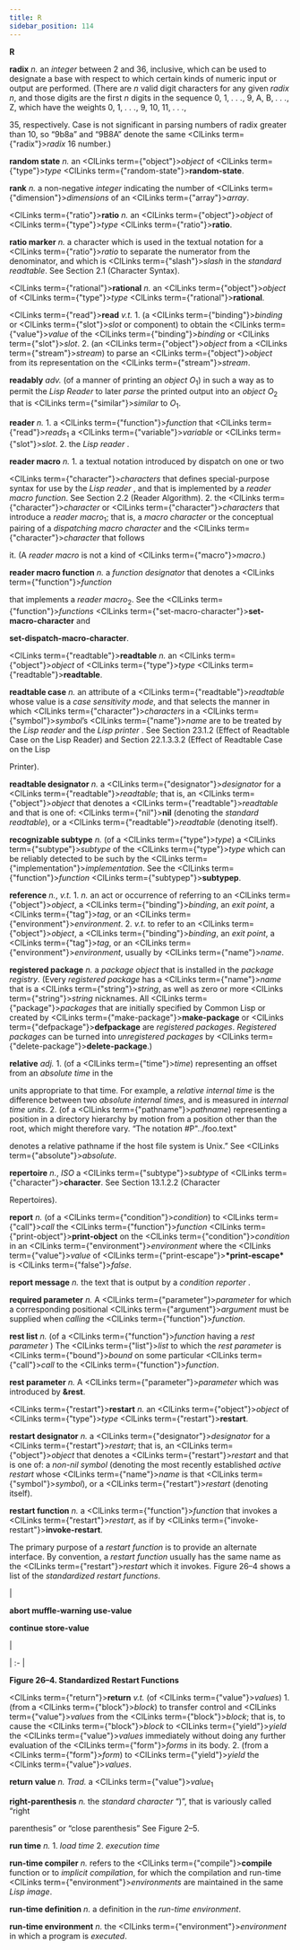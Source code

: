```yaml
---
title: R
sidebar_position: 114
---
```


**R** 



**radix** *n.* an *integer* between 2 and 36, inclusive, which can be used to designate a base with respect to which certain kinds of numeric input or output are performed. (There are *n* valid digit characters for any given *radix n*, and those digits are the first *n* digits in the sequence 0, 1, *. . .*, 9, A, B, *. . .*, Z, which have the weights 0, 1, *. . .*, 9, 10, 11, *. . .*, 



35, respectively. Case is not significant in parsing numbers of radix greater than 10, so “9b8a” and “9B8A” denote the same <ClLinks  term={"radix"}><i>radix</i></ClLinks> 16 number.) 



**random state** *n.* an <ClLinks  term={"object"}><i>object</i></ClLinks> of <ClLinks  term={"type"}><i>type</i></ClLinks> <ClLinks  term={"random-state"}><b>random-state</b></ClLinks>. 



**rank** *n.* a non-negative *integer* indicating the number of <ClLinks  term={"dimension"}><i>dimensions</i></ClLinks> of an <ClLinks  term={"array"}><i>array</i></ClLinks>. 



<ClLinks  term={"ratio"}><b>ratio</b></ClLinks> *n.* an <ClLinks  term={"object"}><i>object</i></ClLinks> of <ClLinks  term={"type"}><i>type</i></ClLinks> <ClLinks  term={"ratio"}><b>ratio</b></ClLinks>. 







 



 



**ratio marker** *n.* a character which is used in the textual notation for a <ClLinks  term={"ratio"}><i>ratio</i></ClLinks> to separate the numerator from the denominator, and which is <ClLinks  term={"slash"}><i>slash</i></ClLinks> in the *standard readtable*. See Section 2.1 (Character Syntax). 



<ClLinks  term={"rational"}><b>rational</b></ClLinks> *n.* an <ClLinks  term={"object"}><i>object</i></ClLinks> of <ClLinks  term={"type"}><i>type</i></ClLinks> <ClLinks  term={"rational"}><b>rational</b></ClLinks>. 



<ClLinks  term={"read"}><b>read</b></ClLinks> *v.t.* 1. (a <ClLinks  term={"binding"}><i>binding</i></ClLinks> or <ClLinks  term={"slot"}><i>slot</i></ClLinks> or component) to obtain the <ClLinks  term={"value"}><i>value</i></ClLinks> of the <ClLinks  term={"binding"}><i>binding</i></ClLinks> or <ClLinks  term={"slot"}><i>slot</i></ClLinks>. 2. (an <ClLinks  term={"object"}><i>object</i></ClLinks> from a <ClLinks  term={"stream"}><i>stream</i></ClLinks>) to parse an <ClLinks  term={"object"}><i>object</i></ClLinks> from its representation on the <ClLinks  term={"stream"}><i>stream</i></ClLinks>. 



**readably** *adv.* (of a manner of printing an *object O*<sub>1</sub>) in such a way as to permit the *Lisp Reader* to later *parse* the printed output into an *object O*<sub>2</sub> that is <ClLinks  term={"similar"}><i>similar</i></ClLinks> to *O*<sub>1</sub>. 



**reader** *n.* 1. a <ClLinks  term={"function"}><i>function</i></ClLinks> that <ClLinks  term={"read"}><i>reads</i></ClLinks><sub>1</sub> a <ClLinks  term={"variable"}><i>variable</i></ClLinks> or <ClLinks  term={"slot"}><i>slot</i></ClLinks>. 2. the *Lisp reader* . 



**reader macro** *n.* 1. a textual notation introduced by dispatch on one or two 



<ClLinks  term={"character"}><i>characters</i></ClLinks> that defines special-purpose syntax for use by the *Lisp reader* , and that is implemented by a *reader macro function*. See Section 2.2 (Reader Algorithm). 2. the <ClLinks  term={"character"}><i>character</i></ClLinks> or <ClLinks  term={"character"}><i>characters</i></ClLinks> that introduce a *reader macro*<sub>1</sub>; that is, a *macro character* or the conceptual pairing of a *dispatching macro character* and the <ClLinks  term={"character"}><i>character</i></ClLinks> that follows 



it. (A *reader macro* is not a kind of <ClLinks  term={"macro"}><i>macro</i></ClLinks>.) 



**reader macro function** *n.* a *function designator* that denotes a <ClLinks  term={"function"}><i>function</i></ClLinks> 



that implements a *reader macro*<sub>2</sub>. See the <ClLinks  term={"function"}><i>functions</i></ClLinks> <ClLinks  term={"set-macro-character"}><b>set-macro-character</b></ClLinks> and 



**set-dispatch-macro-character**. 



<ClLinks  term={"readtable"}><b>readtable</b></ClLinks> *n.* an <ClLinks  term={"object"}><i>object</i></ClLinks> of <ClLinks  term={"type"}><i>type</i></ClLinks> <ClLinks  term={"readtable"}><b>readtable</b></ClLinks>. 



**readtable case** *n.* an attribute of a <ClLinks  term={"readtable"}><i>readtable</i></ClLinks> whose value is a *case sensitivity mode*, and that selects the manner in which <ClLinks  term={"character"}><i>characters</i></ClLinks> in a <ClLinks  term={"symbol"}><i>symbol</i></ClLinks>’s <ClLinks  term={"name"}><i>name</i></ClLinks> are to be treated by the *Lisp reader* and the *Lisp printer* . See Section 23.1.2 (Effect of Readtable Case on the Lisp Reader) and Section 22.1.3.3.2 (Effect of Readtable Case on the Lisp 



Printer). 



**readtable designator** *n.* a <ClLinks  term={"designator"}><i>designator</i></ClLinks> for a <ClLinks  term={"readtable"}><i>readtable</i></ClLinks>; that is, an <ClLinks  term={"object"}><i>object</i></ClLinks> that denotes a <ClLinks  term={"readtable"}><i>readtable</i></ClLinks> and that is one of: <ClLinks  term={"nil"}><b>nil</b></ClLinks> (denoting the *standard readtable*), or a <ClLinks  term={"readtable"}><i>readtable</i></ClLinks> (denoting itself). 



**recognizable subtype** *n.* (of a <ClLinks  term={"type"}><i>type</i></ClLinks>) a <ClLinks  term={"subtype"}><i>subtype</i></ClLinks> of the <ClLinks  term={"type"}><i>type</i></ClLinks> which can be reliably detected to be such by the <ClLinks  term={"implementation"}><i>implementation</i></ClLinks>. See the <ClLinks  term={"function"}><i>function</i></ClLinks> <ClLinks  term={"subtypep"}><b>subtypep</b></ClLinks>. 



**reference** *n.*, *v.t.* 1. *n.* an act or occurrence of referring to an <ClLinks  term={"object"}><i>object</i></ClLinks>, a <ClLinks  term={"binding"}><i>binding</i></ClLinks>, an *exit point*, a <ClLinks  term={"tag"}><i>tag</i></ClLinks>, or an <ClLinks  term={"environment"}><i>environment</i></ClLinks>. 2. *v.t.* to refer to an <ClLinks  term={"object"}><i>object</i></ClLinks>, a <ClLinks  term={"binding"}><i>binding</i></ClLinks>, an *exit point*, a <ClLinks  term={"tag"}><i>tag</i></ClLinks>, or an <ClLinks  term={"environment"}><i>environment</i></ClLinks>, usually by <ClLinks  term={"name"}><i>name</i></ClLinks>. 







 



 



**registered package** *n.* a *package object* that is installed in the *package registry*. (Every *registered package* has a <ClLinks  term={"name"}><i>name</i></ClLinks> that is a <ClLinks  term={"string"}><i>string</i></ClLinks>, as well as zero or more <ClLinks  term={"string"}><i>string</i></ClLinks> nicknames. All <ClLinks  term={"package"}><i>packages</i></ClLinks> that are initially specified by Common Lisp or created by <ClLinks  term={"make-package"}><b>make-package</b></ClLinks> or <ClLinks  term={"defpackage"}><b>defpackage</b></ClLinks> are *registered packages*. *Registered packages* can be turned into *unregistered packages* by <ClLinks  term={"delete-package"}><b>delete-package</b></ClLinks>.) 



**relative** *adj.* 1. (of a <ClLinks  term={"time"}><i>time</i></ClLinks>) representing an offset from an *absolute time* in the 



units appropriate to that time. For example, a *relative internal time* is the difference between two *absolute internal times*, and is measured in *internal time units*. 2. (of a <ClLinks  term={"pathname"}><i>pathname</i></ClLinks>) representing a position in a directory hierarchy by motion from a position other than the root, which might therefore vary. “The notation #P"../foo.text" 



denotes a relative pathname if the host file system is Unix.” See <ClLinks  term={"absolute"}><i>absolute</i></ClLinks>. 



**repertoire** *n.*, *ISO* a <ClLinks  term={"subtype"}><i>subtype</i></ClLinks> of <ClLinks  term={"character"}><b>character</b></ClLinks>. See Section 13.1.2.2 (Character 



Repertoires). 



**report** *n.* (of a <ClLinks  term={"condition"}><i>condition</i></ClLinks>) to <ClLinks  term={"call"}><i>call</i></ClLinks> the <ClLinks  term={"function"}><i>function</i></ClLinks> <ClLinks  term={"print-object"}><b>print-object</b></ClLinks> on the <ClLinks  term={"condition"}><i>condition</i></ClLinks> in an <ClLinks  term={"environment"}><i>environment</i></ClLinks> where the <ClLinks  term={"value"}><i>value</i></ClLinks> of <ClLinks  term={"print-escape"}><b>\*print-escape\*</b></ClLinks> is <ClLinks  term={"false"}><i>false</i></ClLinks>. 



**report message** *n.* the text that is output by a *condition reporter* . 



**required parameter** *n.* A <ClLinks  term={"parameter"}><i>parameter</i></ClLinks> for which a corresponding positional <ClLinks  term={"argument"}><i>argument</i></ClLinks> must be supplied when *calling* the <ClLinks  term={"function"}><i>function</i></ClLinks>. 



**rest list** *n.* (of a <ClLinks  term={"function"}><i>function</i></ClLinks> having a *rest parameter* ) The <ClLinks  term={"list"}><i>list</i></ClLinks> to which the *rest parameter* is <ClLinks  term={"bound"}><i>bound</i></ClLinks> on some particular <ClLinks  term={"call"}><i>call</i></ClLinks> to the <ClLinks  term={"function"}><i>function</i></ClLinks>. 



**rest parameter** *n.* A <ClLinks  term={"parameter"}><i>parameter</i></ClLinks> which was introduced by **&amp;rest**. 



<ClLinks  term={"restart"}><b>restart</b></ClLinks> *n.* an <ClLinks  term={"object"}><i>object</i></ClLinks> of <ClLinks  term={"type"}><i>type</i></ClLinks> <ClLinks  term={"restart"}><b>restart</b></ClLinks>. 



**restart designator** *n.* a <ClLinks  term={"designator"}><i>designator</i></ClLinks> for a <ClLinks  term={"restart"}><i>restart</i></ClLinks>; that is, an <ClLinks  term={"object"}><i>object</i></ClLinks> that denotes a <ClLinks  term={"restart"}><i>restart</i></ClLinks> and that is one of: a *non-nil symbol* (denoting the most recently established *active restart* whose <ClLinks  term={"name"}><i>name</i></ClLinks> is that <ClLinks  term={"symbol"}><i>symbol</i></ClLinks>), or a <ClLinks  term={"restart"}><i>restart</i></ClLinks> (denoting itself). 



**restart function** *n.* a <ClLinks  term={"function"}><i>function</i></ClLinks> that invokes a <ClLinks  term={"restart"}><i>restart</i></ClLinks>, as if by <ClLinks  term={"invoke-restart"}><b>invoke-restart</b></ClLinks>. 



The primary purpose of a *restart function* is to provide an alternate interface. By convention, a *restart function* usually has the same name as the <ClLinks  term={"restart"}><i>restart</i></ClLinks> which it invokes. Figure 26–4 shows a list of the *standardized restart functions*. 



|<p>**abort muffle-warning use-value** </p><p>**continue store-value**</p>|

| :- |





**Figure 26–4. Standardized Restart Functions** 







 



 



<ClLinks  term={"return"}><b>return</b></ClLinks> *v.t.* (of <ClLinks  term={"value"}><i>values</i></ClLinks>) 1. (from a <ClLinks  term={"block"}><i>block</i></ClLinks>) to transfer control and <ClLinks  term={"value"}><i>values</i></ClLinks> from the <ClLinks  term={"block"}><i>block</i></ClLinks>; that is, to cause the <ClLinks  term={"block"}><i>block</i></ClLinks> to <ClLinks  term={"yield"}><i>yield</i></ClLinks> the <ClLinks  term={"value"}><i>values</i></ClLinks> immediately without doing any further evaluation of the <ClLinks  term={"form"}><i>forms</i></ClLinks> in its body. 2. (from a <ClLinks  term={"form"}><i>form</i></ClLinks>) to <ClLinks  term={"yield"}><i>yield</i></ClLinks> the <ClLinks  term={"value"}><i>values</i></ClLinks>. 



**return value** *n. Trad.* a <ClLinks  term={"value"}><i>value</i></ClLinks><sub>1</sub> 



**right-parenthesis** *n.* the *standard character* “)”, that is variously called “right 



parenthesis” or “close parenthesis” See Figure 2–5. 



**run time** *n.* 1. *load time* 2. *execution time* 



**run-time compiler** *n.* refers to the <ClLinks  term={"compile"}><b>compile</b></ClLinks> function or to *implicit compilation*, for which the compilation and run-time <ClLinks  term={"environment"}><i>environments</i></ClLinks> are maintained in the same *Lisp image*. 



**run-time definition** *n.* a definition in the *run-time environment*. 



**run-time environment** *n.* the <ClLinks  term={"environment"}><i>environment</i></ClLinks> in which a program is *executed*. 



